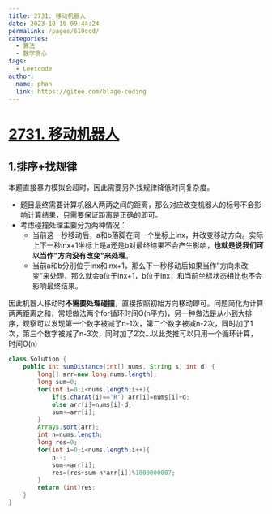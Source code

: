```yaml
---
title: 2731. 移动机器人
date: 2023-10-10 09:44:24
permalink: /pages/619ccd/
categories:
  - 算法
  - 数学贪心
tags:
  - Leetcode
author: 
  name: phan
  link: https://gitee.com/blage-coding
---
```

# [2731. 移动机器人](https://leetcode.cn/problems/movement-of-robots/)

## 1.排序+找规律

本题直接暴力模拟会超时，因此需要另外找规律降低时间复杂度。

- 题目最终需要计算机器人两两之间的距离，那么对应改变机器人的标号不会影响计算结果，只需要保证距离是正确的即可。
- 考虑碰撞处理主要分为两种情况：
  - 当前这一秒移动后，a和b落脚在同一个坐标上inx，并改变移动方向。实际上下一秒inx+1坐标上是a还是b对最终结果不会产生影响，**也就是说我们可以当作"方向没有改变"来处理**。
  - 当前a和b分别位于inx和inx+1，那么下一秒移动后如果当作”方向未改变“来处理，那么就会a位于inx+1，b位于inx，和当前坐标状态相比也不会影响最终结果。

因此机器人移动时**不需要处理碰撞**，直接按照初始方向移动即可。问题简化为计算两两距离之和，常规做法两个for循环时间O(n平方)，另一种做法是从小到大排序，观察可以发现第一个数字被减了n-1次，第二个数字被减n-2次，同时加了1次，第三个数字被减了n-3次，同时加了2次...以此类推可以只用一个循环计算，时间O(n)

```java
class Solution {
    public int sumDistance(int[] nums, String s, int d) {
        long[] arr=new long[nums.length];
        long sum=0;
        for(int i=0;i<nums.length;i++){
            if(s.charAt(i)=='R') arr[i]=nums[i]+d;
            else arr[i]=nums[i]-d;
            sum+=arr[i];
        }
        Arrays.sort(arr);
        int n=nums.length;
        long res=0;
        for(int i=0;i<nums.length;i++){
            n--;
            sum-=arr[i];
            res=(res+sum-n*arr[i])%1000000007;
        }
        return (int)res;
    }
}
```



